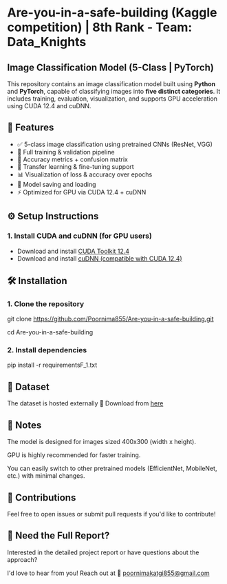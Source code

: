 # Are-you-in-a-safe-building (Kaggle competition) | 8th Rank - Team: Data_Knights

## Image Classification Model (5-Class | PyTorch)

This repository contains an image classification model built using **Python** and **PyTorch**, capable of classifying images into **five distinct categories**. It includes training, evaluation, visualization, and supports GPU acceleration using CUDA 12.4 and cuDNN.

## 🚀 Features

- ✅ 5-class image classification using pretrained CNNs (ResNet, VGG)
- 🧪 Full training & validation pipeline
- 🎯 Accuracy metrics + confusion matrix
- 🧠 Transfer learning & fine-tuning support
- 📊 Visualization of loss & accuracy over epochs
- 💾 Model saving and loading
- ⚡ Optimized for GPU via CUDA 12.4 + cuDNN

## ⚙️ Setup Instructions

### 1. Install CUDA and cuDNN (for GPU users)

- Download and install [CUDA Toolkit 12.4](https://developer.nvidia.com/cuda-toolkit-archive)
- Download and install [cuDNN (compatible with CUDA 12.4)](https://developer.nvidia.com/cudnn)

## 🛠️ Installation

### 1. Clone the repository

git clone https://github.com/Poornima855/Are-you-in-a-safe-building.git

cd Are-you-in-a-safe-building

### 2. Install dependencies

pip install -r requirementsF_1.txt

## 📁 Dataset 

The dataset is hosted externally 🔗 Download from [here](https://indianinstituteofscience-my.sharepoint.com/:f:/g/personal/poornima2024_iisc_ac_in/Enh7eT8L3UlEhkTQlI2bGw8BsK1-xF40S8fWSiROfWKzLQ?e=LWHeI9)

## 📌 Notes
The model is designed for images sized 400x300 (width x height).

GPU is highly recommended for faster training.

You can easily switch to other pretrained models (EfficientNet, MobileNet, etc.) with minimal changes.

## 🤝 Contributions

Feel free to open issues or submit pull requests if you'd like to contribute!

## 📄 Need the Full Report?

Interested in the detailed project report or have questions about the approach?

I'd love to hear from you! Reach out at 📧 poornimakatgi855@gmail.com
